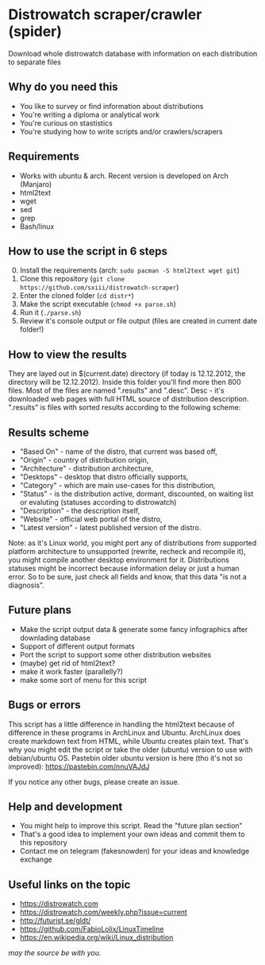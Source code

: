 # Distrowatch scraper/crawler (spider)
Download whole distrowatch database with information on each distribution to separate files

## Why do you need this
* You like to survey or find information about distributions
* You're writing a diploma or analytical work
* You're curious on stastistics
* You're studying how to write scripts and/or crawlers/scrapers

## Requirements
* Works with ubuntu & arch. Recent version is developed on Arch (Manjaro)
* html2text
* wget
* sed
* grep
* Bash/linux

## How to use the script in 6 steps
0. Install the requirements (arch: `sudo pacman -S html2text wget git`)
1. Clone this repository (`git clone https://github.com/sxiii/distrowatch-scraper`)
2. Enter the cloned folder (`cd distr*`)
3. Make the script executable (`chmod +x parse.sh`)
4. Run it (`./parse.sh`)
5. Review it's console output or file output (files are created in current date folder!)

## How to view the results
They are layed out in $(current.date) directory (if today is 12.12.2012, the directory will be 12.12.2012). Inside this folder you'll find more then 800 files. Most of the files are named ".results" and ".desc". Desc - it's downloaded web pages with full HTML source of distribution description. ".results" is files with sorted results according to the following scheme:

## Results scheme
* "Based On" - name of the distro, that current was based off,
* "Origin" - country of distribution origin,
* "Architecture" - distribution architecture,
* "Desktops" - desktop that distro officially supports,
* "Category" - which are main use-cases for this distribution,
* "Status" - is the distribution active, dormant, discounted, on waiting list or evaluting (statuses according to distrowatch)
* "Description" - the description itself,
* "Website" - official web portal of the distro,
* "Latest version" - latest published version of the distro.

Note: as it's Linux world, you might port any of distributions from supported platform architecture to unsupported (rewrite, recheck and recompile it), you might compile another desktop environment for it. Distributions statuses might be incorrect because information delay or just a human error. So to be sure, just check all fields and know, that this data "is not a diagnosis".


## Future plans
* Make the script output data & generate some fancy infographics after downlading database
* Support of different output formats
* Port the script to support some other distribution websites
* (maybe) get rid of html2text?
* make it work faster (parallelly?)
* make some sort of menu for this script

## Bugs or errors
This script has a little difference in handling the html2text because of difference in these programs in ArchLinux and Ubuntu. ArchLinux does create markdown text from HTML, while Ubuntu creates plain text. That's why you might edit the script or take the older (ubuntu) version to use with debian/ubuntu OS. Pastebin older ubuntu version is here (tho it's not so improved): https://pastebin.com/nnuVAJdJ

If you notice any other bugs, please create an issue.

## Help and development
* You might help to improve this script. Read the "future plan section"
* That's a good idea to implement your own ideas and commit them to this repository
* Contact me on telegram (fakesnowden) for your ideas and knowledge exchange

## Useful links on the topic
* https://distrowatch.com
* https://distrowatch.com/weekly.php?issue=current
* http://futurist.se/gldt/
* https://github.com/FabioLolix/LinuxTimeline
* https://en.wikipedia.org/wiki/Linux_distribution

*may the source be with you.*
